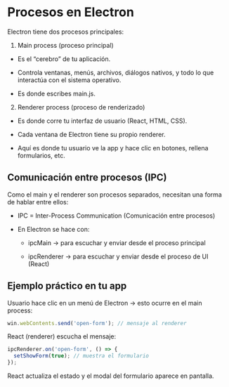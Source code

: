 # Procesos en Electron

Electron tiene dos procesos principales:

1. Main process (proceso principal)

- Es el “cerebro” de tu aplicación.

- Controla ventanas, menús, archivos, diálogos nativos, y todo lo que interactúa con el sistema operativo.

- Es donde escribes main.js.

2. Renderer process (proceso de renderizado)

- Es donde corre tu interfaz de usuario (React, HTML, CSS).

- Cada ventana de Electron tiene su propio renderer.

- Aquí es donde tu usuario ve la app y hace clic en botones, rellena formularios, etc.

## Comunicación entre procesos (IPC)

Como el main y el renderer son procesos separados, necesitan una forma de hablar entre ellos:

- IPC = Inter-Process Communication
(Comunicación entre procesos)

- En Electron se hace con:

    - ipcMain → para escuchar y enviar desde el proceso principal

    - ipcRenderer → para escuchar y enviar desde el proceso de UI (React)

## Ejemplo práctico en tu app

Usuario hace clic en un menú de Electron → esto ocurre en el main process:
```js
win.webContents.send('open-form'); // mensaje al renderer
```

React (renderer) escucha el mensaje:
```js
ipcRenderer.on('open-form', () => {
  setShowForm(true); // muestra el formulario
});
```

React actualiza el estado y el modal del formulario aparece en pantalla.